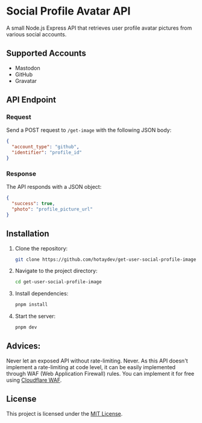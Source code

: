 # Social Profile Avatar API

A small Node.js Express API that retrieves user profile avatar pictures from various social accounts.

## Supported Accounts
- Mastodon
- GitHub
- Gravatar

## API Endpoint

### Request
Send a POST request to `/get-image` with the following JSON body:

```json
{
  "account_type": "github",
  "identifier": "profile_id"
}
```

### Response
The API responds with a JSON object:

```json
{
  "success": true,
  "photo": "profile_picture_url"
}
```

## Installation

1. Clone the repository:
   ```bash
   git clone https://github.com/hotaydev/get-user-social-profile-image.git
   ```

2. Navigate to the project directory:
   ```bash
   cd get-user-social-profile-image
   ```

3. Install dependencies:
   ```bash
   pnpm install
   ```

4. Start the server:
   ```bash
   pnpm dev
   ```

## Advices:

Never let an exposed API without rate-limiting. Never.
As this API doesn't implement a rate-limiting at code level, it can be easily implemented through WAF (Web Application Firewall) rules. You can implement it for free using [Cloudflare WAF](https://www.cloudflare.com/pt-br/application-services/products/waf/).

## License

This project is licensed under the [MIT License](./LICENSE).
